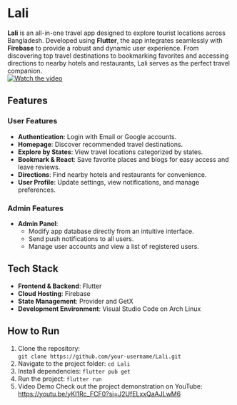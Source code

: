 # Lali  

**Lali** is an all-in-one travel app designed to explore tourist locations across Bangladesh. Developed using **Flutter**, the app integrates seamlessly with **Firebase** to provide a robust and dynamic user experience. From discovering top travel destinations to bookmarking favorites and accessing directions to nearby hotels and restaurants, Lali serves as the perfect travel companion.  
[![Watch the video](https://i.sstatic.net/Vp2cE.png)](https://youtu.be/yKI1Rc_FCF0?si=nu4eeS7eth3FkG-U)

## Features  

### User Features  
- **Authentication**: Login with Email or Google accounts.  
- **Homepage**: Discover recommended travel destinations.  
- **Explore by States**: View travel locations categorized by states.  
- **Bookmark & React**: Save favorite places and blogs for easy access and leave reviews.  
- **Directions**: Find nearby hotels and restaurants for convenience.  
- **User Profile**: Update settings, view notifications, and manage preferences.  

### Admin Features  
- **Admin Panel**:  
  - Modify app database directly from an intuitive interface.  
  - Send push notifications to all users.  
  - Manage user accounts and view a list of registered users.  

## Tech Stack  
- **Frontend & Backend**: Flutter  
- **Cloud Hosting**: Firebase  
- **State Management**: Provider and GetX  
- **Development Environment**: Visual Studio Code on Arch Linux  

## How to Run  

1. Clone the repository:  
   ```git clone https://github.com/your-username/Lali.git```
2. Navigate to the project folder:
```cd Lali```
3. Install dependencies:
```flutter pub get```
4. Run the project:
```flutter run```
5. Video Demo
Check out the project demonstration on YouTube:
https://youtu.be/yKI1Rc_FCF0?si=J2UfELxxQaAJLwM6
